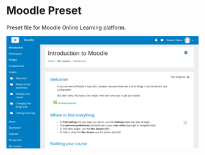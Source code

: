 # Moodle Preset
Preset file for Moodle Online Learning platform.

![Moodle Preset](iev-pucpr.png "Moodle Blue Preset")
